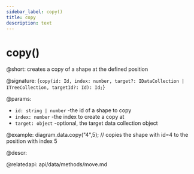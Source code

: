 ```yaml
---
sidebar_label: copy()
title: copy
description: text
---
```


# copy()

@short: creates a copy of a shape at the defined position

@signature: {`copy(id: Id, index: number, target?: IDataCollection | ITreeCollection, targetId?: Id): Id;`}

@params:
- `id: string | number` -the id of a shape to copy
- `index: number` -the index to create a copy at
- `target: object` -optional, the target data collection object

@example:
diagram.data.copy("4",5); // copies the shape with id=4 to the position with index 5

@descr:

@relatedapi:
api/data/methods/move.md
